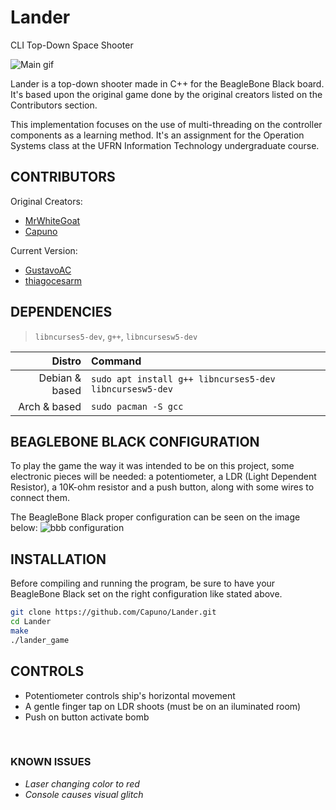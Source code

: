 # Lander
CLI Top-Down Space Shooter

![Main gif](http://i.imgur.com/70jvdo3.gif)

Lander is a top-down shooter made in C++ for the BeagleBone Black board.
It's based upon the original game done by the original creators listed on the Contributors section.

This implementation focuses on the use of multi-threading on the controller components as a learning
method.
It's an assignment for the Operation Systems class at the UFRN Information Technology undergraduate course.

## CONTRIBUTORS
Original Creators:

* [MrWhiteGoat](https://github.com/MrWhiteGoat)
* [Capuno](https://github.com/Capuno)

Current Version:
* [GustavoAC](https://github.com/GustavoAC)
* [thiagocesarm](https://github.com/thiagocesarm)


## DEPENDENCIES
> `libncurses5-dev`, `g++`, `libncursesw5-dev`

Distro | Command
------------: | :-------------
Debian & based | `sudo apt install g++ libncurses5-dev libncursesw5-dev`
Arch & based | `sudo pacman -S gcc`

## BEAGLEBONE BLACK CONFIGURATION
To play the game the way it was intended to be on this project, some electronic pieces will 
be needed: a potentiometer, a LDR (Light Dependent Resistor), a 10K-ohm resistor and a push button, along with some wires to connect them.

The BeagleBone Black proper configuration can be seen on the image below:
![bbb configuration](http://i.imgur.com/DURERrP.png)

## INSTALLATION

Before compiling and running the program, be sure to have your BeagleBone Black set on the right
configuration like stated above.  

```bash
git clone https://github.com/Capuno/Lander.git
cd Lander
make
./lander_game
```

## CONTROLS

 * Potentiometer controls ship's horizontal movement
 * A gentle finger tap on LDR shoots (must be on an iluminated room)
 * Push on button activate bomb 

&emsp;

### KNOWN ISSUES
* *Laser changing color to red*
* *Console causes visual glitch*
